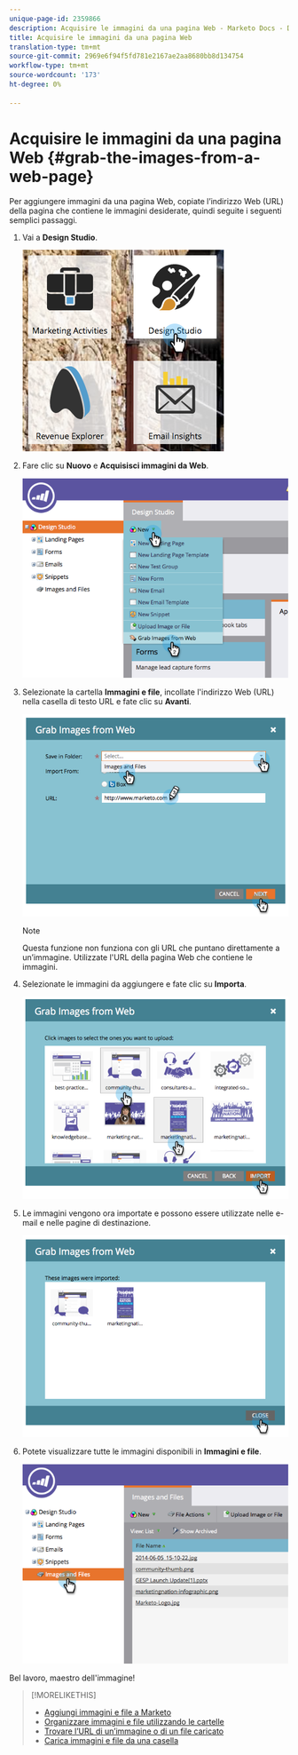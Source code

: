 ```yaml
---
unique-page-id: 2359866
description: Acquisire le immagini da una pagina Web - Marketo Docs - Documentazione prodotto
title: Acquisire le immagini da una pagina Web
translation-type: tm+mt
source-git-commit: 2969e6f94f5fd781e2167ae2aa8680bb8d134754
workflow-type: tm+mt
source-wordcount: '173'
ht-degree: 0%

---
```



# Acquisire le immagini da una pagina Web {#grab-the-images-from-a-web-page}

Per aggiungere immagini da una pagina Web, copiate l’indirizzo Web (URL) della pagina che contiene le immagini desiderate, quindi seguite i seguenti semplici passaggi.

1. Vai a **Design Studio**.

   ![](assets/designstudio-2.png)

1. Fare clic su **Nuovo** e **Acquisisci immagini da Web**.

   ![](assets/image2014-9-16-11-3a37-3a46.png)

1. Selezionate la cartella **Immagini e file**, incollate l&#39;indirizzo Web (URL) nella casella di testo URL e fate clic su **Avanti**.

   ![](assets/image2014-9-16-11-3a37-3a55.png)

   >[!NOTE]
   >
   >Questa funzione non funziona con gli URL che puntano direttamente a un’immagine. Utilizzate l&#39;URL della pagina Web che contiene le immagini.

1. Selezionate le immagini da aggiungere e fate clic su **Importa**.

   ![](assets/image2014-9-16-11-3a38-3a3.png)

1. Le immagini vengono ora importate e possono essere utilizzate nelle e-mail e nelle pagine di destinazione.

   ![](assets/image2014-9-16-11-3a38-3a9.png)

1. Potete visualizzare tutte le immagini disponibili in **Immagini e file**.

   ![](assets/image2014-9-16-11-3a38-3a18.png)

Bel lavoro, maestro dell&#39;immagine!

>[!MORELIKETHIS]
>
>* [Aggiungi immagini e file a Marketo](/help/marketo/product-docs/demand-generation/images-and-files/add-images-and-files-to-marketo.md)
>* [Organizzare immagini e file utilizzando le cartelle](/help/marketo/product-docs/demand-generation/images-and-files/organize-your-images-and-files-using-folders.md)
>* [Trovare l’URL di un’immagine o di un file caricato](/help/marketo/product-docs/demand-generation/images-and-files/find-the-url-of-an-uploaded-image-or-file.md)
>* [Carica immagini e file da una casella](/help/marketo/product-docs/demand-generation/images-and-files/upload-images-and-files-from-box.md)

